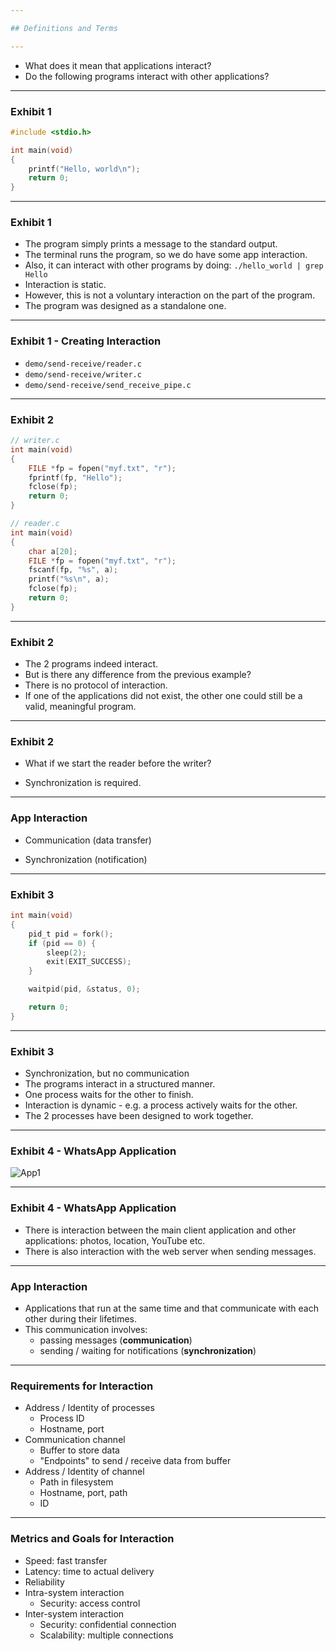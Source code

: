 ```yaml
---

## Definitions and Terms

---
```


- What does it mean that applications interact?
- Do the following programs interact with other applications?

---

### Exhibit 1

```c
#include <stdio.h>

int main(void)
{
	printf("Hello, world\n");
	return 0;
}
```

----

### Exhibit 1

- The program simply prints a message to the standard output.
- The terminal runs the program, so we do have some app interaction.
- Also, it can interact with other programs by doing: `./hello_world | grep Hello`
- Interaction is static.
- However, this is not a voluntary interaction on the part of the program.
- The program was designed as a standalone one.

----

### Exhibit 1 - Creating Interaction

- `demo/send-receive/reader.c`
- `demo/send-receive/writer.c`
- `demo/send-receive/send_receive_pipe.c`

---

### Exhibit 2

```c
// writer.c
int main(void)
{
	FILE *fp = fopen("myf.txt", "r");
	fprintf(fp, "Hello");
	fclose(fp);
	return 0;
}
```

```c
// reader.c
int main(void)
{
	char a[20];
	FILE *fp = fopen("myf.txt", "r");
	fscanf(fp, "%s", a);
	printf("%s\n", a);
	fclose(fp);
	return 0;
}
```

----

### Exhibit 2

- The 2 programs indeed interact.
- But is there any difference from the previous example?
- There is no protocol of interaction.
- If one of the applications did not exist, the other one could still be a valid, meaningful program.

----

### Exhibit 2

- What if we start the reader before the writer?

<!-- .element class="fragment" -->

- Synchronization is required.

<!-- .element class="fragment" -->

----

### App Interaction

- Communication (data transfer)

<!-- .element class="fragment" -->

- Synchronization (notification)

<!-- .element class="fragment" -->

---

### Exhibit 3

```c
int main(void)
{
	pid_t pid = fork();
	if (pid == 0) {
		sleep(2);
		exit(EXIT_SUCCESS);
	}

	waitpid(pid, &status, 0);

	return 0;
}
```

----

### Exhibit 3

- Synchronization, but no communication
- The programs interact in a structured manner.
- One process waits for the other to finish.
- Interaction is dynamic - e.g. a process actively waits for the other.
- The 2 processes have been designed to work together.

---

### Exhibit 4 - WhatsApp Application

![App1](./media/whatsApp.svg)

----

### Exhibit 4 - WhatsApp Application

- There is interaction between the main client application and other applications: photos, location, YouTube etc.
- There is also interaction with the web server when sending messages.

---

### App Interaction

- Applications that run at the same time and that communicate with each other during their lifetimes.
- This communication involves:
  - passing messages (**communication**)
  - sending / waiting for notifications (**synchronization**)

----

### Requirements for Interaction

- Address / Identity of processes
  - Process ID
  - Hostname, port
- Communication channel
  - Buffer to store data
  - "Endpoints" to send / receive data from buffer
- Address / Identity of channel
  - Path in filesystem
  - Hostname, port, path
  - ID

----

### Metrics and Goals for Interaction

- Speed: fast transfer
- Latency: time to actual delivery
- Reliability
- Intra-system interaction
  - Security: access control
- Inter-system interaction
  - Security: confidential connection
  - Scalability: multiple connections
